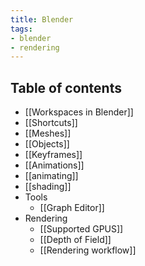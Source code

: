 ```yaml
---
title: Blender
tags:
- blender
- rendering
---
```


## Table of contents
- [[Workspaces in Blender]]
- [[Shortcuts]]
- [[Meshes]]
- [[Objects]]
- [[Keyframes]]
- [[Animations]]
- [[animating]]
- [[shading]]
- Tools
	- [[Graph Editor]]
- Rendering
	- [[Supported GPUS]]
	- [[Depth of Field]]
	- [[Rendering workflow]]
